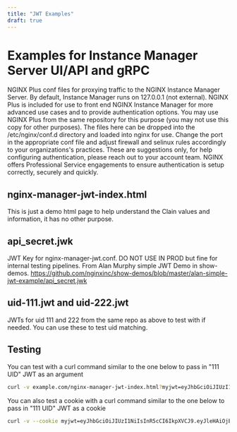```yaml
---
title: "JWT Examples"
draft: true
---
```


# Examples for Instance Manager Server UI/API and gRPC

NGINX Plus conf files for proxying traffic to the NGINX Instance Manager Server.  By default, Instance Manager runs on 127.0.0.1 (not external).
NGINX Plus is included for use to front end NGINX Instance Manager for more advanced use cases and to provide authentication options.
You may use NGINX Plus from the same repository for this purpose (you may not use this copy for other purposes).
The files here can be dropped into the /etc/nginx/conf.d directory and loaded into nginx for use.
Change the port in the appropriate conf file and adjust firewall and selinux rules accordingly to your organizations's practices.
These are suggestions only, for help configuring authentication, please reach out to your account team.
NGINX offers Professional Service engagements to ensure authentication is setup correctly, securely and quickly.

## nginx-manager-jwt-index.html

This is just a demo html page to help understand the Clain values and information, it has no other purpose.

## api_secret.jwk

JWT Key for nginx-manager-jwt.conf.  DO NOT USE IN PROD but fine for internal testing pipelines.
From Alan Murphy simple JWT Demo in show-demos. <https://github.com/nginxinc/show-demos/blob/master/alan-simple-jwt-example/api_secret.jwk>

## uid-111.jwt and uid-222.jwt

JWTs for uid 111 and 222 from the same repo as above to test with if needed.  You can use these to test uid matching.

## Testing

You can test with a curl command similar to the one below to pass in "111 UID" JWT as an argument

```bash
curl -v example.com/nginx-manager-jwt-index.html?myjwt=eyJhbGciOiJIUzI1NiIsInR5cCI6IkpXVCJ9.eyJleHAiOjE1NDUxNjk5MjQsIm5hbWUiOiJDcmVhdGUgTmV3IFVzZXIiLCJzdWIiOiJjdXNlciIsImduYW1lIjoid2hlZWwiLCJndWlkIjoiMTAiLCJmdWxsTmFtZSI6IkpvaG4gRG9lIiwidW5hbWUiOiJqZG9lIiwidWlkIjoiMTExIiwic3VkbyI6dHJ1ZSwiZGVwdCI6IklUIiwidXJsIjoiaHR0cDovL3d3dy5uZ2lueC5jb20ifQ._YgsBmEADHL20G1XifQNygbFtl3TosyLCJ7_6C7X6Ss
```

You can also test a cookie with a curl command similar to the one below to pass in "111 UID" JWT as a cookie

```bash
curl -v --cookie myjwt=eyJhbGciOiJIUzI1NiIsInR5cCI6IkpXVCJ9.eyJleHAiOjE1NDUxNjk5MjQsIm5hbWUiOiJDcmVhdGUgTmV3IFVzZXIiLCJzdWIiOiJjdXNlciIsImduYW1lIjoid2hlZWwiLCJndWlkIjoiMTAiLCJmdWxsTmFtZSI6IkpvaG4gRG9lIiwidW5hbWUiOiJqZG9lIiwidWlkIjoiMTExIiwic3VkbyI6dHJ1ZSwiZGVwdCI6IklUIiwidXJsIjoiaHR0cDovL3d3dy5uZ2lueC5jb20ifQ._YgsBmEADHL20G1XifQNygbFtl3TosyLCJ7_6C7X6Ss example.com/nginx-manager-jwt-index.html
```
